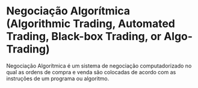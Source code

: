 # Negociação Algorítmica (Algorithmic Trading, Automated Trading, Black-box Trading, or Algo-Trading)

Negociação Algorítmica é um sistema de negociação computadorizado no qual as ordens de compra e venda são colocadas de acordo com as instruções de um programa ou algoritmo.
